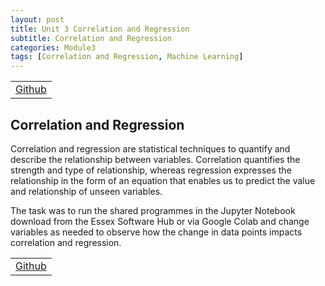 ```yaml
---
layout: post
title: Unit 3 Correlation and Regression
subtitle: Correlation and Regression
categories: Module3
tags: [Correlation and Regression, Machine Learning]
---
```

<html lang="en">

<table>
    <tr>
        <td><a href="../../../../MachineLearning" target="_blank" class="button large">Github</a></td> 
    </tr>
</table>

<body>

<h2>Correlation and Regression</h2>
<p>Correlation and regression are statistical techniques to quantify and describe the relationship between variables. Correlation quantifies the strength and type of relationship, whereas regression expresses the relationship in the form of an equation that enables us to predict the value and relationship of unseen variables.</p>

<p>
The task was to run the shared programmes in the Jupyter Notebook download from the Essex Software Hub or via Google Colab and change variables as needed to observe how the change in data points impacts correlation and regression.
</p>

</body>

</html>

<table>
    <tr>
        <td><a href="../../../../MachineLearning" target="_blank" class="button large">Github</a></td> 
    </tr>
</table>


